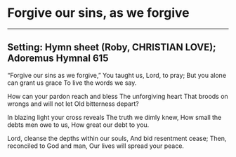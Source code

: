 # Forgive our sins, as we forgive

***

## Setting: Hymn sheet (Roby, CHRISTIAN LOVE); Adoremus Hymnal 615

“Forgive our sins as we forgive,”
You taught us, Lord, to pray;
But you alone can grant us grace
To live the words we say.

How can your pardon reach and bless
The unforgiving heart
That broods on wrongs and will not let
Old bitterness depart?

In blazing light your cross reveals
The truth we dimly knew,
How small the debts men owe to us,
How great our debt to you.

Lord, cleanse the depths within our souls,
And bid resentment cease;
Then, reconciled to God and man,
Our lives will spread your peace.
